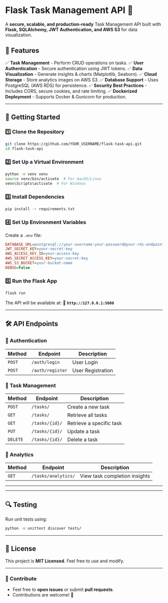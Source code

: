 # Flask Task Management API 🚀

A **secure, scalable, and production-ready** Task Management API built with **Flask, SQLAlchemy, JWT Authentication, and AWS S3** for data visualization.

## **📌 Features**
✅ **Task Management** - Perform CRUD operations on tasks.
✅ **User Authentication** - Secure authentication using JWT tokens.
✅ **Data Visualization** - Generate insights & charts (Matplotlib, Seaborn).
✅ **Cloud Storage** - Store analytics images on AWS S3.
✅ **Database Support** - Uses PostgreSQL (AWS RDS) for persistence.
✅ **Security Best Practices** - Includes CORS, secure cookies, and rate limiting.
✅ **Dockerized Deployment** - Supports Docker & Gunicorn for production.

---

## **🚀 Getting Started**

### **1️⃣ Clone the Repository**
```bash
git clone https://github.com/YOUR_USERNAME/flask-task-api.git
cd flask-task-api
```

### **2️⃣ Set Up a Virtual Environment**
```bash
python -m venv venv
source venv/bin/activate  # For macOS/Linux
venv\Scripts\activate  # For Windows
```

### **3️⃣ Install Dependencies**
```bash
pip install -r requirements.txt
```

### **4️⃣ Set Up Environment Variables**
Create a `.env` file:
```ini
DATABASE_URL=postgresql://your-username:your-password@your-rds-endpoint:5432/your-database
JWT_SECRET_KEY=your-secret-key
AWS_ACCESS_KEY_ID=your-access-key
AWS_SECRET_ACCESS_KEY=your-secret-key
AWS_S3_BUCKET=your-bucket-name
DEBUG=False
```

### **5️⃣ Run the Flask App**
```bash
flask run
```
The API will be available at:
📌 **`http://127.0.0.1:5000`**

---

## **🛠 API Endpoints**

### **🔹 Authentication**
| Method | Endpoint         | Description       |
|--------|-----------------|------------------|
| `POST` | `/auth/login`    | User Login       |
| `POST` | `/auth/register` | User Registration |

### **🔹 Task Management**
| Method   | Endpoint          | Description              |
|----------|------------------|--------------------------|
| `POST`   | `/tasks/`         | Create a new task       |
| `GET`    | `/tasks/`         | Retrieve all tasks      |
| `GET`    | `/tasks/{id}/`    | Retrieve a specific task |
| `PUT`    | `/tasks/{id}/`    | Update a task           |
| `DELETE` | `/tasks/{id}/`    | Delete a task           |

### **🔹 Analytics**
| Method | Endpoint          | Description                   |
|--------|------------------|------------------------------|
| `GET`  | `/tasks/analytics/` | View task completion insights |

---

---

## **🔍 Testing**
Run unit tests using:
```bash
python -m unittest discover tests/
```

---

## **📜 License**
This project is **MIT Licensed**. Feel free to use and modify.

---

### **🌟 Contribute**
- Feel free to **open issues** or submit **pull requests**.
- Contributions are welcome! 🚀

